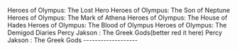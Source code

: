 Heroes of Olympus: The Lost Hero
Heroes of Olympus: The Son of Neptune
Heroes of Olympus: The Mark of Athena
Heroes of Olympus: The House of Hades
Heroes of Olympus: The Blood of Olympus
Heroes of Olympus: The Demigod Diaries
Percy Jakson : The Greek Gods(better red it here)
Percy Jakson : The Greek Gods -------------------